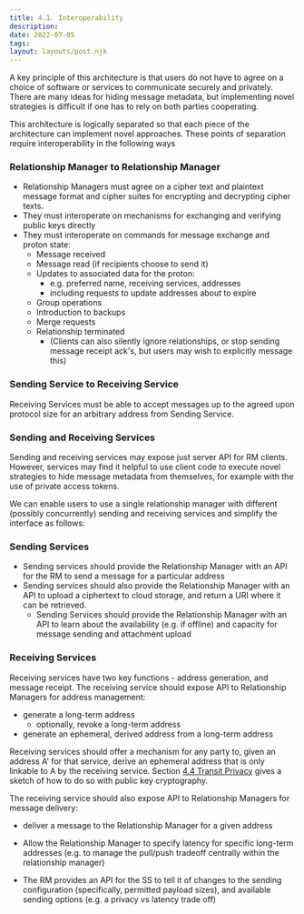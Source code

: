 ```yaml
---
title: 4.1. Interoperability
description: 
date: 2022-07-05
tags:
layout: layouts/post.njk
---
```

A key principle of this architecture is that users do not have to agree on a choice of software or services to communicate securely and privately. There are many ideas for hiding message metadata, but implementing novel strategies is difficult if one has to rely on both parties cooperating.

This architecture is logically separated so that each piece of the architecture can implement novel approaches. These points of separation require interoperability in the following ways

### Relationship Manager to Relationship Manager
- Relationship Managers must agree on a cipher text and plaintext message format and cipher suites for encrypting and decrypting cipher texts.
- They must interoperate on mechanisms for exchanging and verifying public keys directly
- They must interoperate on commands for message exchange and proton state:
	- Message received
	- Message read (if recipients choose to send it)
	- Updates to associated data for the proton:
		- e.g. preferred name, receiving services, addresses
		- including requests to update addresses about to expire
	- Group operations
	- Introduction to backups
	- Merge requests
	- Relationship terminated
		- (Clients can also silently ignore relationships, or stop sending message receipt ack's, but users may wish to explicitly message this)

### Sending Service to Receiving Service
Receiving Services must be able to accept messages up to the agreed upon protocol size for an arbitrary address from Sending Service.

### Sending and Receiving Services
Sending and receiving services may expose just server API for RM clients. However, services may find it helpful to use client code to execute novel strategies to hide message metadata from themselves, for example with the use of private access tokens.

We can enable users to use a single relationship manager with different (possibly concurrently) sending and receiving services and simplify the interface as follows:

### Sending Services
- Sending services should provide the Relationship Manager with an API for the RM to send a message for a particular address
- Sending services should also provide the Relationship Manager with an API to upload a ciphertext to cloud storage, and return a URI where it can be retrieved.
	- Sending Services should provide the Relationship Manager with an API to learn about the availability (e.g. if offline) and capacity for message sending and attachment upload

### Receiving Services
Receiving services have two key functions - address generation, and message receipt.
The receiving service should expose API to Relationship Managers for address management:
- generate a long-term address
	- optionally, revoke a long-term address
- generate an ephemeral, derived address from a long-term address

Receiving services should offer a mechanism for any party to, given an address A' for that service, derive an ephemeral address that is only linkable to A by the receiving service. Section [4.4 Transit Privacy](/posts/4.4-Transit-Privacy) gives a sketch of how to do so with public key cryptography.

The receiving service should also expose API to Relationship Managers for message delivery:
- deliver a message to the Relationship Manager for a given address
- Allow the Relationship Manager to specify latency for specific long-term addresses (e.g. to manage the pull/push tradeoff centrally within the relationship manager)

- The RM provides an API for the SS to tell it of changes to the sending configuration (specifically, permitted payload sizes), and available sending options (e.g. a privacy vs latency trade off)
